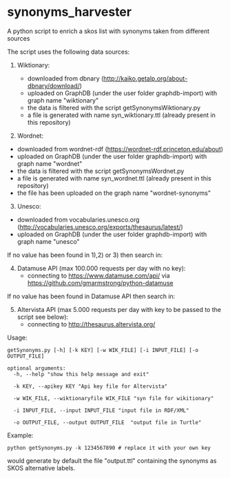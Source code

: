 # synonyms_harvester
A python script to enrich a skos list with synonyms taken from different sources

The script uses the following data sources:

1) Wiktionary:
   - downloaded from dbnary (http://kaiko.getalp.org/about-dbnary/download/)
   - uploaded on GraphDB (under the user folder graphdb-import) with graph name "wiktionary"
   - the data is filtered with the script getSynonymsWiktionary.py
   - a file is generated with name syn_wiktionary.ttl (already present in this repository)

2) Wordnet:
  - downloaded from wordnet-rdf (https://wordnet-rdf.princeton.edu/about)
   - uploaded on GraphDB (under the user folder graphdb-import) with graph name "wordnet"
   - the data is filtered with the script getSynonymsWordnet.py
   - a file is generated with name syn_wordnet.ttl (already present in this repository)
   - the file has been uploaded on the graph name "wordnet-synonyms"

3) Unesco:
  - downloaded from vocabularies.unesco.org (http://vocabularies.unesco.org/exports/thesaurus/latest/)
   - uploaded on GraphDB (under the user folder graphdb-import) with graph name "unesco"

If no value has been found in 1),2) or 3) then search in:

4) Datamuse API (max 100.000 requests per day with no key):
   - connecting to https://www.datamuse.com/api/ via https://github.com/gmarmstrong/python-datamuse

If no value has been found in Datamuse API then search in:

5) Altervista API (max 5.000 requests per day with key to be passed to the script see below):
   - connecting to http://thesaurus.altervista.org/

Usage:
```
getSynonyms.py [-h] [-k KEY] [-w WIK_FILE] [-i INPUT_FILE] [-o OUTPUT_FILE]

optional arguments:
  -h, --help "show this help message and exit"

  -k KEY, --apikey KEY "Api key file for Altervista"

  -w WIK_FILE, --wiktionaryfile WIK_FILE "syn file for wikitionary"

  -i INPUT_FILE, --input INPUT_FILE "input file in RDF/XML"

  -o OUTPUT_FILE, --output OUTPUT_FILE  "output file in Turtle"

```

Example:
```
python getSynonyms.py -k 1234567890 # replace it with your own key
```
would generate by default the file "output.ttl" containing the synonyms as SKOS alternative labels.
